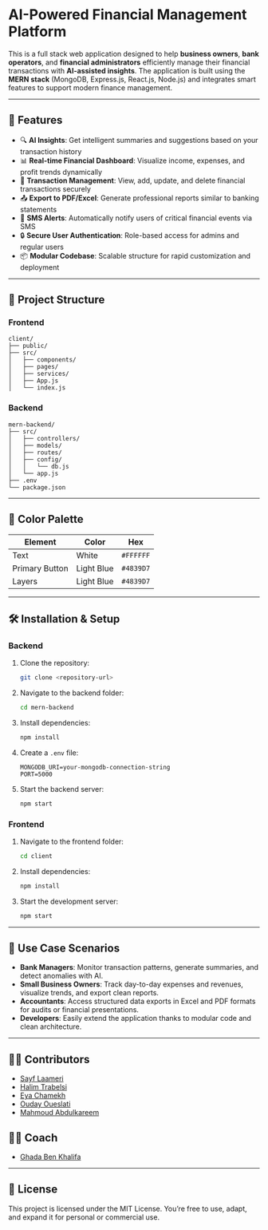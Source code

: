 # AI-Powered Financial Management Platform

This is a full stack web application designed to help **business owners**, **bank operators**, and **financial administrators** efficiently manage their financial transactions with **AI-assisted insights**. The application is built using the **MERN stack** (MongoDB, Express.js, React.js, Node.js) and integrates smart features to support modern finance management.

---

## 🚀 Features

- 🔍 **AI Insights**: Get intelligent summaries and suggestions based on your transaction history
- 📊 **Real-time Financial Dashboard**: Visualize income, expenses, and profit trends dynamically
- 📂 **Transaction Management**: View, add, update, and delete financial transactions securely
- 📤 **Export to PDF/Excel**: Generate professional reports similar to banking statements
- 📱 **SMS Alerts**: Automatically notify users of critical financial events via SMS
- 🔒 **Secure User Authentication**: Role-based access for admins and regular users
- 📦 **Modular Codebase**: Scalable structure for rapid customization and deployment

---

## 📁 Project Structure

### Frontend
```
client/
├── public/
├── src/
│   ├── components/
│   ├── pages/
│   ├── services/
│   ├── App.js
│   └── index.js
```

### Backend
```
mern-backend/
├── src/
│   ├── controllers/
│   ├── models/
│   ├── routes/
│   ├── config/
│   │   └── db.js
│   └── app.js
├── .env
└── package.json
```

---

## 🎨 Color Palette

| Element        | Color      | Hex       |
|----------------|------------|-----------|
| Text           | White      | `#FFFFFF` |
| Primary Button | Light Blue | `#4839D7` |
| Layers         | Light Blue | `#4839D7` |

---

## 🛠 Installation & Setup

### Backend

1. Clone the repository:
   ```bash
   git clone <repository-url>
   ```

2. Navigate to the backend folder:
   ```bash
   cd mern-backend
   ```

3. Install dependencies:
   ```bash
   npm install
   ```

4. Create a `.env` file:
   ```
   MONGODB_URI=your-mongodb-connection-string
   PORT=5000
   ```

5. Start the backend server:
   ```bash
   npm start
   ```

### Frontend

1. Navigate to the frontend folder:
   ```bash
   cd client
   ```

2. Install dependencies:
   ```bash
   npm install
   ```

3. Start the development server:
   ```bash
   npm start
   ```

---

## 🧠 Use Case Scenarios

- **Bank Managers**: Monitor transaction patterns, generate summaries, and detect anomalies with AI.
- **Small Business Owners**: Track day-to-day expenses and revenues, visualize trends, and export clean reports.
- **Accountants**: Access structured data exports in Excel and PDF formats for audits or financial presentations.
- **Developers**: Easily extend the application thanks to modular code and clean architecture.

---

## 👨‍💻 Contributors

- [Sayf Laameri](https://github.com/LaameriSayf)
- [Halim Trabelsi](https://github.com/HalimTrabelsi)
- [Eya Chamekh](https://github.com/eyachamekh)
- [Ouday Oueslati](https://github.com/oudayoueslati)
- [Mahmoud Abdulkareem](https://github.com/MahmoudAbdulkareem)

## 👨‍💻 Coach
- [Ghada Ben Khalifa](https://github.com/BenKhalifaGHADA)
---

## 📜 License

This project is licensed under the MIT License. You’re free to use, adapt, and expand it for personal or commercial use.
